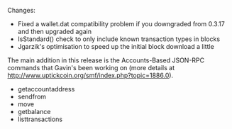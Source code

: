 Changes:
* Fixed a wallet.dat compatibility problem if you downgraded from 0.3.17 and then upgraded again
* IsStandard() check to only include known transaction types in blocks
* Jgarzik's optimisation to speed up the initial block download a little

The main addition in this release is the Accounts-Based JSON-RPC commands that Gavin's been working on (more details at http://www.uptickcoin.org/smf/index.php?topic=1886.0).  
* getaccountaddress
* sendfrom
* move
* getbalance
* listtransactions
